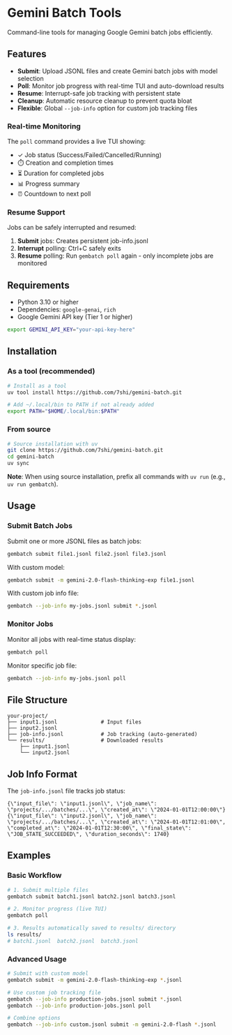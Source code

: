 # Gemini Batch Tools

Command-line tools for managing Google Gemini batch jobs efficiently.

## Features

- **Submit**: Upload JSONL files and create Gemini batch jobs with model selection
- **Poll**: Monitor job progress with real-time TUI and auto-download results
- **Resume**: Interrupt-safe job tracking with persistent state
- **Cleanup**: Automatic resource cleanup to prevent quota bloat
- **Flexible**: Global `--job-info` option for custom job tracking files

### Real-time Monitoring

The `poll` command provides a live TUI showing:

- ✓ Job status (Success/Failed/Cancelled/Running)
- ⏱️ Creation and completion times
- ⏳ Duration for completed jobs
- 📊 Progress summary
- ⏰ Countdown to next poll

### Resume Support

Jobs can be safely interrupted and resumed:

1. **Submit** jobs: Creates persistent job-info.jsonl
2. **Interrupt** polling: Ctrl+C safely exits
3. **Resume** polling: Run `gembatch poll` again - only incomplete jobs are monitored

## Requirements

- Python 3.10 or higher
- Dependencies: `google-genai`, `rich`
- Google Gemini API key (Tier 1 or higher)

```bash
export GEMINI_API_KEY="your-api-key-here"
```

## Installation

### As a tool (recommended)

```bash
# Install as a tool
uv tool install https://github.com/7shi/gemini-batch.git

# Add ~/.local/bin to PATH if not already added
export PATH="$HOME/.local/bin:$PATH"
```

### From source

```bash
# Source installation with uv
git clone https://github.com/7shi/gemini-batch.git
cd gemini-batch
uv sync
```

**Note**: When using source installation, prefix all commands with `uv run` (e.g., `uv run gembatch`).

## Usage

### Submit Batch Jobs

Submit one or more JSONL files as batch jobs:

```bash
gembatch submit file1.jsonl file2.jsonl file3.jsonl
```

With custom model:
```bash
gembatch submit -m gemini-2.0-flash-thinking-exp file1.jsonl
```

With custom job info file:
```bash
gembatch --job-info my-jobs.jsonl submit *.jsonl
```

### Monitor Jobs

Monitor all jobs with real-time status display:

```bash
gembatch poll
```

Monitor specific job file:
```bash
gembatch --job-info my-jobs.jsonl poll
```

## File Structure

```
your-project/
├── input1.jsonl              # Input files
├── input2.jsonl
├── job-info.jsonl            # Job tracking (auto-generated)
└── results/                  # Downloaded results
    ├── input1.jsonl
    └── input2.jsonl
```

## Job Info Format

The `job-info.jsonl` file tracks job status:

```jsonl
{\"input_file\": \"input1.jsonl\", \"job_name\": \"projects/.../batches/...\", \"created_at\": \"2024-01-01T12:00:00\"}
{\"input_file\": \"input2.jsonl\", \"job_name\": \"projects/.../batches/...\", \"created_at\": \"2024-01-01T12:01:00\", \"completed_at\": \"2024-01-01T12:30:00\", \"final_state\": \"JOB_STATE_SUCCEEDED\", \"duration_seconds\": 1740}
```

## Examples

### Basic Workflow

```bash
# 1. Submit multiple files
gembatch submit batch1.jsonl batch2.jsonl batch3.jsonl

# 2. Monitor progress (live TUI)
gembatch poll

# 3. Results automatically saved to results/ directory
ls results/
# batch1.jsonl  batch2.jsonl  batch3.jsonl
```

### Advanced Usage

```bash
# Submit with custom model
gembatch submit -m gemini-2.0-flash-thinking-exp *.jsonl

# Use custom job tracking file
gembatch --job-info production-jobs.jsonl submit *.jsonl
gembatch --job-info production-jobs.jsonl poll

# Combine options
gembatch --job-info custom.jsonl submit -m gemini-2.0-flash *.jsonl
```

